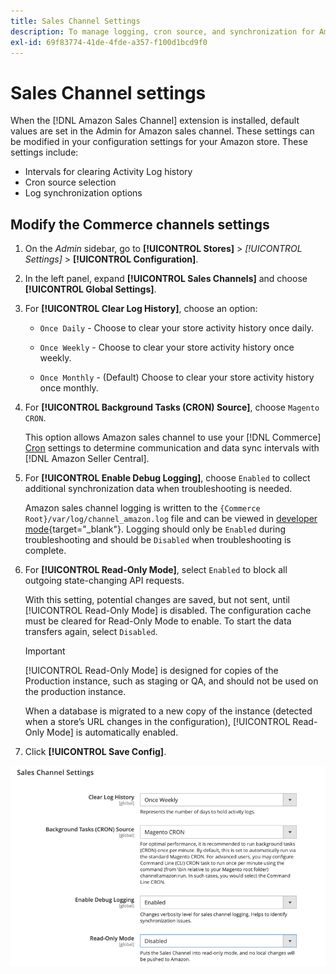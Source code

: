 ```yaml
---
title: Sales Channel Settings
description: To manage logging, cron source, and synchronization for Amazon sales channel functions, update the Commerce configuration.
exl-id: 69f83774-41de-4fde-a357-f100d1bcd9f0
---
```

# Sales Channel settings

When the [!DNL Amazon Sales Channel] extension is installed, default values are set in the Admin for Amazon sales channel. These settings can be modified in your configuration settings for your Amazon store. These settings include:

- Intervals for clearing Activity Log history
- Cron source selection
- Log synchronization options

## Modify the Commerce channels settings

1. On the _Admin_ sidebar, go to **[!UICONTROL Stores]** > _[!UICONTROL Settings]_ > **[!UICONTROL Configuration]**.

1. In the left panel, expand **[!UICONTROL Sales Channels]** and choose **[!UICONTROL Global Settings]**.

1. For **[!UICONTROL Clear Log History]**, choose an option:

   - `Once Daily` - Choose to clear your store activity history once daily.

   - `Once Weekly` - Choose to clear your store activity history once weekly.

   - `Once Monthly` - (Default) Choose to clear your store activity history once monthly.

1. For **[!UICONTROL Background Tasks (CRON) Source]**, choose `Magento CRON`.

   This option allows Amazon sales channel to use your [!DNL Commerce] [Cron](https://docs.magento.com/user-guide/system/cron.html) settings to determine communication and data sync intervals with [!DNL Amazon Seller Central].

1. For **[!UICONTROL Enable Debug Logging]**, choose `Enabled` to collect additional synchronization data when troubleshooting is needed.

   Amazon sales channel logging is written to the `{Commerce Root}/var/log/channel_amazon.log` file and can be viewed in [developer mode](https://docs.magento.com/user-guide/magento/installation-modes.html){target="_blank"}. Logging should only be `Enabled` during troubleshooting and should be `Disabled` when troubleshooting is complete.

1. For **[!UICONTROL Read-Only Mode]**, select `Enabled` to block all outgoing state-changing API requests.
   
   With this setting, potential changes are saved, but not sent, until [!UICONTROL Read-Only Mode] is disabled. The configuration cache must be cleared for Read-Only Mode to enable. To start the data transfers again, select `Disabled`. 

   >[!IMPORTANT]
   >
   >[!UICONTROL Read-Only Mode] is designed for copies of the Production instance, such as staging or QA, and should not be used on the production instance.
   >
   >When a database is migrated to a new copy of the instance (detected when a store’s URL changes in the configuration), [!UICONTROL Read-Only Mode] is automatically enabled.

1. Click **[!UICONTROL Save Config]**.

![Sales Channel configuration settings](assets/config-sales-channel-global-settings.png)
